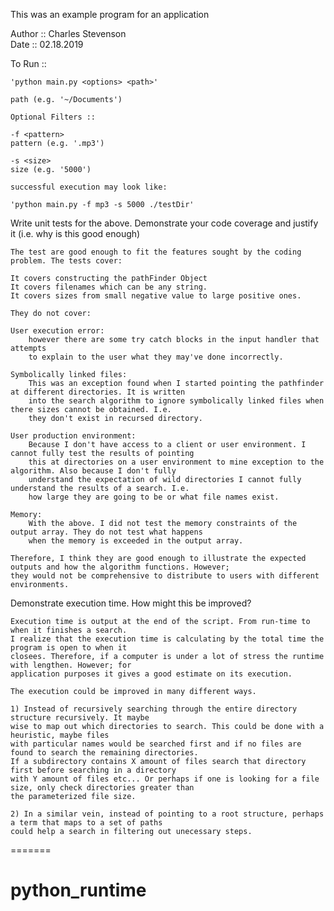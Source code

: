 

This was an example program for an application

Author :: Charles Stevenson  
Date :: 02.18.2019


To Run :: 

	'python main.py <options> <path>'

	path (e.g. '~/Documents')

	Optional Filters ::

	-f <pattern>
	pattern (e.g. '.mp3')

	-s <size>
	size (e.g. '5000')

	successful execution may look like:

	'python main.py -f mp3 -s 5000 ./testDir'
 
 Write unit tests for the above. Demonstrate your code coverage and justify it (i.e. why is this good enough)

 	The test are good enough to fit the features sought by the coding problem. The tests cover:

	It covers constructing the pathFinder Object
	It covers filenames which can be any string.
	It covers sizes from small negative value to large positive ones.

	They do not cover:

	User execution error: 
		however there are some try catch blocks in the input handler that attempts
		to explain to the user what they may've done incorrectly.

	Symbolically linked files:
		This was an exception found when I started pointing the pathfinder at different directories. It is written
		into the search algorithm to ignore symbolically linked files when there sizes cannot be obtained. I.e.
		they don't exist in recursed directory.

	User production environment:
		Because I don't have access to a client or user environment. I cannot fully test the results of pointing
		this at directories on a user environment to mine exception to the algorithm. Also because I don't fully
		understand the expectation of wild directories I cannot fully understand the results of a search. I.e.
		how large they are going to be or what file names exist.

	Memory:
		With the above. I did not test the memory constraints of the output array. They do not test what happens
		when the memory is exceeded in the output array.

	Therefore, I think they are good enough to illustrate the expected outputs and how the algorithm functions. However;
	they would not be comprehensive to distribute to users with different environments.


Demonstrate execution time.  How might this be improved?

	Execution time is output at the end of the script. From run-time to when it finishes a search.
	I realize that the execution time is calculating by the total time the program is open to when it
	closees. Therefore, if a computer is under a lot of stress the runtime with lengthen. However; for
	application purposes it gives a good estimate on its execution.

	The execution could be improved in many different ways.

	1) Instead of recursively searching through the entire directory structure recursively. It maybe 
	wise to map out which directories to search. This could be done with a heuristic, maybe files 
	with particular names would be searched first and if no files are found to search the remaining directories. 
	If a subdirectory contains X amount of files search that directory first before searching in a directory 
	with Y amount of files etc... Or perhaps if one is looking for a file size, only check directories greater than
	the parameterized file size.

	2) In a similar vein, instead of pointing to a root structure, perhaps a term that maps to a set of paths
	could help a search in filtering out unecessary steps. 
=======
# python_runtime
